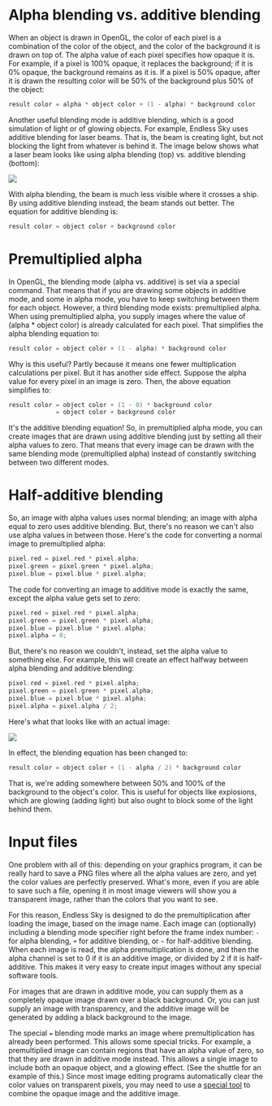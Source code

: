 # Alpha blending vs. additive blending

When an object is drawn in OpenGL, the color of each pixel is a combination of the color of the object, and the color of the background it is drawn on top of. The alpha value of each pixel specifies how opaque it is. For example, if a pixel is 100% opaque, it replaces the background; if it is 0% opaque, the background remains as it is. If a pixel is 50% opaque, after it is drawn the resulting color will be 50% of the background plus 50% of the object:

```c++
result color = alpha * object color + (1 - alpha) * background color
```

Another useful blending mode is additive blending, which is a good simulation of light or of glowing objects. For example, Endless Sky uses additive blending for laser beams. That is, the beam is creating light, but not blocking the light from whatever is behind it. The image below shows what a laser beam looks like using alpha blending (top) vs. additive blending (bottom):

![](https://endless-sky.github.io/images/alpha_vs_additive.jpg)

With alpha blending, the beam is much less visible where it crosses a ship. By using additive blending instead, the beam stands out better. The equation for additive blending is:

```c++
result color = object color + background color
```

# Premultiplied alpha

In OpenGL, the blending mode (alpha vs. additive) is set via a special command. That means that if you are drawing some objects in additive mode, and some in alpha mode, you have to keep switching between them for each object. However, a third blending mode exists: premultiplied alpha. When using premultiplied alpha, you supply images where the value of (alpha * object color) is already calculated for each pixel. That simplifies the alpha blending equation to:

```c++
result color = object color + (1 - alpha) * background color
```

Why is this useful? Partly because it means one fewer multiplication calculations per pixel. But it has another side effect. Suppose the alpha value for every pixel in an image is zero. Then, the above equation simplifies to:

```c++
result color = object color + (1 - 0) * background color 
			 = object color + background color
```

It's the additive blending equation! So, in premultiplied alpha mode, you can create images that are drawn using additive blending just by setting all their alpha values to zero. That means that every image can be drawn with the same blending mode (premultiplied alpha) instead of constantly switching between two different modes.

# Half-additive blending

So, an image with alpha values uses normal blending; an image with alpha equal to zero uses additive blending. But, there's no reason we can't also use alpha values in between those. Here's the code for converting a normal image to premultiplied alpha:

```c++
pixel.red = pixel.red * pixel.alpha;
pixel.green = pixel.green * pixel.alpha;
pixel.blue = pixel.blue * pixel.alpha;
```

The code for converting an image to additive mode is exactly the same, except the alpha value gets set to zero:

```c++
pixel.red = pixel.red * pixel.alpha;
pixel.green = pixel.green * pixel.alpha;
pixel.blue = pixel.blue * pixel.alpha;
pixel.alpha = 0;
```

But, there's no reason we couldn't, instead, set the alpha value to something else. For example, this will create an effect halfway between alpha blending and additive blending:

```c++
pixel.red = pixel.red * pixel.alpha;
pixel.green = pixel.green * pixel.alpha;
pixel.blue = pixel.blue * pixel.alpha;
pixel.alpha = pixel.alpha / 2;
```

Here's what that looks like with an actual image:

![](https://endless-sky.github.io/images/blending_modes.jpg)

In effect, the blending equation has been changed to:

```c++
result color = object color + (1 - alpha / 2) * background color
```

That is, we're adding somewhere between 50% and 100% of the background to the object's color. This is useful for objects like explosions, which are glowing (adding light) but also ought to block some of the light behind them.

# Input files

One problem with all of this: depending on your graphics program, it can be really hard to save a PNG files where all the alpha values are zero, and yet the color values are perfectly preserved. What's more, even if you are able to save such a file, opening it in most image viewers will show you a transparent image, rather than the colors that you want to see.

For this reason, Endless Sky is designed to do the premultiplication after loading the image, based on the image name. Each image can (optionally) including a blending mode specifier right before the frame index number: `-` for alpha blending, `+` for additive blending, or `~` for half-additive blending. When each image is read, the alpha premultiplication is done, and then the alpha channel is set to 0 if it is an additive image, or divided by 2 if it is half-additive. This makes it very easy to create input images without any special software tools.

For images that are drawn in additive mode, you can supply them as a completely opaque image drawn over a black background. Or, you can just supply an image with transparency, and the additive image will be generated by adding a black background to the image.

The special `=` blending mode marks an image where premultiplication has already been performed. This allows some special tricks. For example, a premultiplied image can contain regions that have an alpha value of zero, so that they are drawn in additive mode instead. This allows a single image to include both an opaque object, and a glowing effect. (See the shuttle for an example of this.) Since most image editing programs automatically clear the color values on transparent pixels, you may need to use a [special tool](https://github.com/endless-sky/endless-sky-tools/blob/master/blend.cpp) to combine the opaque image and the additive image.